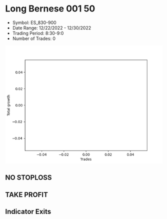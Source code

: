# Long Bernese 001 50 
- Symbol: ES_830-900
- Date Range: 12/22/2022 - 12/30/2022
- Trading Period: 8:30-9:0
- Number of Trades: 0

![Plot](LongBernese00150ES_830-900.png)
## NO STOPLOSS














## TAKE PROFIT











## Indicator Exits

